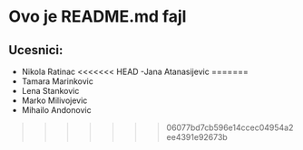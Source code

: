 # Ovo je README.md fajl

## Ucesnici:
- Nikola Ratinac
<<<<<<< HEAD
-Jana Atanasijevic
=======
- Tamara Marinkovic
- Lena Stankovic
- Marko Milivojevic
- Mihailo Andonovic

>>>>>>> 06077bd7cb596e14ccec04954a2ee4391e92673b
